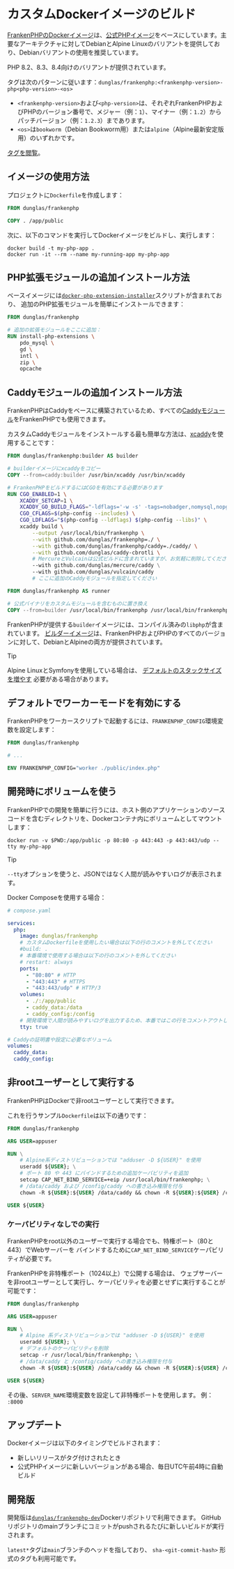 # カスタムDockerイメージのビルド

[FrankenPHPのDockerイメージ](https://hub.docker.com/r/dunglas/frankenphp)は、[公式PHPイメージ](https://hub.docker.com/_/php/)をベースにしています。主要なアーキテクチャに対してDebianとAlpine Linuxのバリアントを提供しており、Debianバリアントの使用を推奨しています。

PHP 8.2、8.3、8.4向けのバリアントが提供されています。

タグは次のパターンに従います：`dunglas/frankenphp:<frankenphp-version>-php<php-version>-<os>`

- `<frankenphp-version>`および`<php-version>`は、それぞれFrankenPHPおよびPHPのバージョン番号で、メジャー（例：`1`）、マイナー（例：`1.2`）からパッチバージョン（例：`1.2.3`）まであります。
- `<os>`は`bookworm`（Debian Bookworm用）または`alpine`（Alpine最新安定版用）のいずれかです。

[タグを閲覧](https://hub.docker.com/r/dunglas/frankenphp/tags)。

## イメージの使用方法

プロジェクトに`Dockerfile`を作成します：

```dockerfile
FROM dunglas/frankenphp

COPY . /app/public
```

次に、以下のコマンドを実行してDockerイメージをビルドし、実行します：

```console
docker build -t my-php-app .
docker run -it --rm --name my-running-app my-php-app
```

## PHP拡張モジュールの追加インストール方法

ベースイメージには[`docker-php-extension-installer`](https://github.com/mlocati/docker-php-extension-installer)スクリプトが含まれており、
追加のPHP拡張モジュールを簡単にインストールできます：

```dockerfile
FROM dunglas/frankenphp

# 追加の拡張モジュールをここに追加：
RUN install-php-extensions \
	pdo_mysql \
	gd \
	intl \
	zip \
	opcache
```

## Caddyモジュールの追加インストール方法

FrankenPHPはCaddyをベースに構築されているため、すべての[Caddyモジュール](https://caddyserver.com/docs/modules/)をFrankenPHPでも使用できます。

カスタムCaddyモジュールをインストールする最も簡単な方法は、[xcaddy](https://github.com/caddyserver/xcaddy)を使用することです：

```dockerfile
FROM dunglas/frankenphp:builder AS builder

# builderイメージにxcaddyをコピー
COPY --from=caddy:builder /usr/bin/xcaddy /usr/bin/xcaddy

# FrankenPHPをビルドするにはCGOを有効にする必要があります
RUN CGO_ENABLED=1 \
    XCADDY_SETCAP=1 \
    XCADDY_GO_BUILD_FLAGS="-ldflags='-w -s' -tags=nobadger,nomysql,nopgx" \
    CGO_CFLAGS=$(php-config --includes) \
    CGO_LDFLAGS="$(php-config --ldflags) $(php-config --libs)" \
    xcaddy build \
        --output /usr/local/bin/frankenphp \
        --with github.com/dunglas/frankenphp=./ \
        --with github.com/dunglas/frankenphp/caddy=./caddy/ \
        --with github.com/dunglas/caddy-cbrotli \
        # MercureとVulcainは公式ビルドに含まれていますが、お気軽に削除してください
        --with github.com/dunglas/mercure/caddy \
        --with github.com/dunglas/vulcain/caddy
        # ここに追加のCaddyモジュールを指定してください

FROM dunglas/frankenphp AS runner

# 公式バイナリをカスタムモジュールを含むものに置き換え
COPY --from=builder /usr/local/bin/frankenphp /usr/local/bin/frankenphp
```

FrankenPHPが提供する`builder`イメージには、コンパイル済みの`libphp`が含まれています。
[ビルダーイメージ](https://hub.docker.com/r/dunglas/frankenphp/tags?name=builder)は、FrankenPHPおよびPHPのすべてのバージョンに対して、DebianとAlpineの両方が提供されています。

> [!TIP]
>
> Alpine LinuxとSymfonyを使用している場合は、
> [デフォルトのスタックサイズを増やす](compile.md#using-xcaddy) 必要がある場合があります。

## デフォルトでワーカーモードを有効にする

FrankenPHPをワーカースクリプトで起動するには、`FRANKENPHP_CONFIG`環境変数を設定します：

```dockerfile
FROM dunglas/frankenphp

# ...

ENV FRANKENPHP_CONFIG="worker ./public/index.php"
```

## 開発時にボリュームを使う

FrankenPHPでの開発を簡単に行うには、ホスト側のアプリケーションのソースコードを含むディレクトリを、Dockerコンテナ内にボリュームとしてマウントします：

```console
docker run -v $PWD:/app/public -p 80:80 -p 443:443 -p 443:443/udp --tty my-php-app
```

> [!TIP]
>
> `--tty`オプションを使うと、JSONではなく人間が読みやすいログが表示されます。

Docker Composeを使用する場合：

```yaml
# compose.yaml

services:
  php:
    image: dunglas/frankenphp
    # カスタムDockerfileを使用したい場合は以下の行のコメントを外してください
    #build: .
    # 本番環境で使用する場合は以下の行のコメントを外してください
    # restart: always
    ports:
      - "80:80" # HTTP
      - "443:443" # HTTPS
      - "443:443/udp" # HTTP/3
    volumes:
      - ./:/app/public
      - caddy_data:/data
      - caddy_config:/config
    # 開発環境で人間が読みやすいログを出力するため、本番ではこの行をコメントアウトしてください
    tty: true

# Caddyの証明書や設定に必要なボリューム
volumes:
  caddy_data:
  caddy_config:
```

## 非rootユーザーとして実行する

FrankenPHPはDockerで非rootユーザーとして実行できます。

これを行うサンプル`Dockerfile`は以下の通りです：

```dockerfile
FROM dunglas/frankenphp

ARG USER=appuser

RUN \
	# Alpine系ディストリビューションでは "adduser -D ${USER}" を使用
	useradd ${USER}; \
	# ポート 80 や 443 にバインドするための追加ケーパビリティを追加
	setcap CAP_NET_BIND_SERVICE=+eip /usr/local/bin/frankenphp; \
	# /data/caddy および /config/caddy への書き込み権限を付与
	chown -R ${USER}:${USER} /data/caddy && chown -R ${USER}:${USER} /config/caddy

USER ${USER}
```

### ケーパビリティなしでの実行

FrankenPHPをroot以外のユーザーで実行する場合でも、特権ポート（80と443）でWebサーバーを
バインドするために`CAP_NET_BIND_SERVICE`ケーパビリティが必要です。

FrankenPHPを非特権ポート（1024以上）で公開する場合は、
ウェブサーバーを非rootユーザーとして実行し、ケーパビリティを必要とせずに実行することが可能です：

```dockerfile
FROM dunglas/frankenphp

ARG USER=appuser

RUN \
	# Alpine 系ディストリビューションでは "adduser -D ${USER}" を使用
	useradd ${USER}; \
	# デフォルトのケーパビリティを削除
	setcap -r /usr/local/bin/frankenphp; \
	# /data/caddy と /config/caddy への書き込み権限を付与
	chown -R ${USER}:${USER} /data/caddy && chown -R ${USER}:${USER} /config/caddy

USER ${USER}
```

その後、`SERVER_NAME`環境変数を設定して非特権ポートを使用します。
例： `:8000`

## アップデート

Dockerイメージは以下のタイミングでビルドされます：

- 新しいリリースがタグ付けされたとき
- 公式PHPイメージに新しいバージョンがある場合、毎日UTC午前4時に自動ビルド

## 開発版

開発版は[`dunglas/frankenphp-dev`](https://hub.docker.com/repository/docker/dunglas/frankenphp-dev)Dockerリポジトリで利用できます。
GitHubリポジトリのmainブランチにコミットがpushされるたびに新しいビルドが実行されます。

`latest*`タグは`main`ブランチのヘッドを指しており、
`sha-<git-commit-hash>` 形式のタグも利用可能です。
